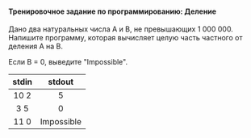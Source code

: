 #### Тренировочное задание по программированию: Деление ####

Дано два натуральных числа A и B, не превышающих 1 000 000. Напишите программу, которая вычисляет целую часть частного от деления A на B.

Если B = 0, выведите "Impossible".

|             stdin              |             stdout             |
|:------------------------------:|:------------------------------:|
| 10 2                           | 5                              |
| 3 5                            | 0                              |
| 11 0                           | Impossible                     |